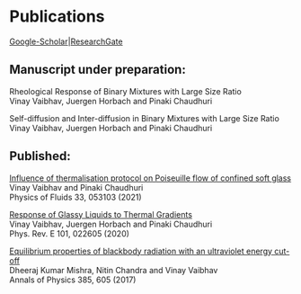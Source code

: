 # Publications
[Google-Scholar](https://scholar.google.com/citations?user=AicxZvsAAAAJ&hl=hi&oi=ao)|[ResearchGate](https://www.researchgate.net/profile/Vinay_Vaibhav)  

## Manuscript under preparation:

Rheological Response of Binary Mixtures with Large Size Ratio  
Vinay Vaibhav, Juergen Horbach and Pinaki Chaudhuri

Self-diffusion and Inter-diffusion in Binary Mixtures with Large Size Ratio  
Vinay Vaibhav, Juergen Horbach and Pinaki Chaudhuri


## Published: 

[Influence of thermalisation protocol on Poiseuille flow of confined soft glass](https://aip.scitation.org/doi/pdf/10.1063/5.0045302)  
Vinay Vaibhav and Pinaki Chaudhuri  
Physics of Fluids 33, 053103 (2021)

[Response of Glassy Liquids to Thermal Gradients](https://journals.aps.org/pre/abstract/10.1103/PhysRevE.101.022605)  
Vinay Vaibhav, Juergen Horbach and Pinaki Chaudhuri  
Phys. Rev. E 101, 022605 (2020)

[Equilibrium properties of blackbody radiation with an ultraviolet energy cut-off](https://doi.org/10.1016/j.aop.2017.08.004)  
Dheeraj Kumar Mishra, Nitin Chandra and Vinay Vaibhav  
Annals of Physics 385, 605 (2017)

